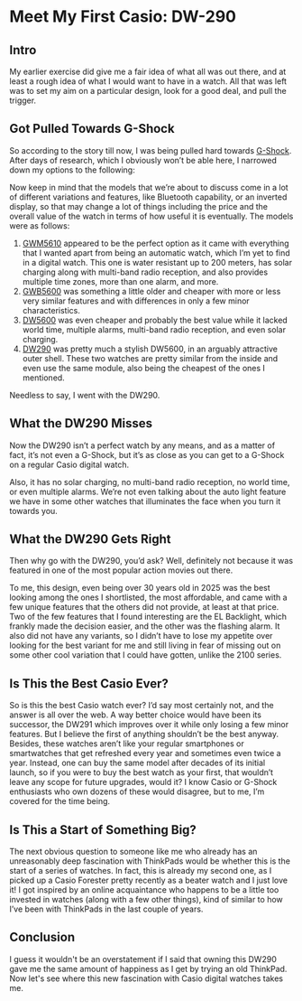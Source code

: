 # Meet My First Casio: DW-290

## Intro

My earlier exercise did give me a fair idea of what all was out there, and at least a rough idea of what I would want to have in a watch. All that was left was to set my aim on a particular design, look for a good deal, and pull the trigger.

## Got Pulled Towards G-Shock

So according to the story till now, I was being pulled hard towards [G-Shock](https://gshock.casio.com). After days of research, which I obviously won’t be able here, I narrowed down my options to the following:

Now keep in mind that the models that we’re about to discuss come in a lot of different variations and features, like Bluetooth capability, or an inverted display, so that may change a lot of things including the price and the overall value of the watch in terms of how useful it is eventually. The models were as follows:

1. [GWM5610](https://www.casio.com/us/watches/gshock/product.GW-M5610-1) appeared to be the perfect option as it came with everything that I wanted apart from being an automatic watch, which I’m yet to find in a digital watch. This one is water resistant up to 200 meters, has solar charging along with multi-band radio reception, and also provides multiple time zones, more than one alarm, and more.
2. [GWB5600](https://www.casio.com/intl/watches/gshock/product.GW-B5600HR-1) was something a little older and cheaper with more or less very similar features and with differences in only a few minor characteristics.
3. [DW5600](https://www.casio.com/us/watches/gshock/product.DW-5600E-1V) was even cheaper and probably the best value while it lacked world time, multiple alarms, multi-band radio reception, and even solar charging.
4. [DW290](https://www.casio.com/us/watches/casio/product.DW-290-1V) was pretty much a stylish DW5600, in an arguably attractive outer shell. These two watches are pretty similar from the inside and even use the same module, also being the cheapest of the ones I mentioned.

Needless to say, I went with the DW290.

## What the DW290 Misses

Now the DW290 isn’t a perfect watch by any means, and as a matter of fact, it’s not even a G-Shock, but it’s as close as you can get to a G-Shock on a regular Casio digital watch.

Also, it has no solar charging, no multi-band radio reception, no world time, or even multiple alarms. We’re not even talking about the auto light feature we have in some other watches that illuminates the face when you turn it towards you.

## What the DW290 Gets Right

Then why go with the DW290, you’d ask? Well, definitely not because it was featured in one of the most popular action movies out there.

To me, this design, even being over 30 years old in 2025 was the best looking among the ones I shortlisted, the most affordable, and came with a few unique features that the others did not provide, at least at that price. Two of the few features that I found interesting are the EL Backlight, which frankly made the decision easier, and the other was the flashing alarm. It also did not have any variants, so I didn’t have to lose my appetite over looking for the best variant for me and still living in fear of missing out on some other cool variation that I could have gotten, unlike the 2100 series.

## Is This the Best Casio Ever?

So is this the best Casio watch ever? I’d say most certainly not, and the answer is all over the web. A way better choice would have been its successor, the DW291 which improves over it while only losing a few minor features. But I believe the first of anything shouldn’t be the best anyway. Besides, these watches aren’t like your regular smartphones or smartwatches that get refreshed every year and sometimes even twice a year. Instead, one can buy the same model after decades of its initial launch, so if you were to buy the best watch as your first, that wouldn’t leave any scope for future upgrades, would it? I know Casio or G-Shock enthusiasts who own dozens of these would disagree, but to me, I’m covered for the time being.

## Is This a Start of Something Big?

The next obvious question to someone like me who already has an unreasonably deep fascination with ThinkPads would be whether this is the start of a series of watches. In fact, this is already my second one, as I picked up a Casio Forester pretty recently as a beater watch and I just love it! I got inspired by an online acquaintance who happens to be a little too invested in watches (along with a few other things), kind of similar to how I’ve been with ThinkPads in the last couple of years.

## Conclusion

I guess it wouldn't be an overstatement if I said that owning this DW290 gave me the same amount of happiness as I get by trying an old ThinkPad. Now let's see where this new fascination with Casio digital watches takes me.
